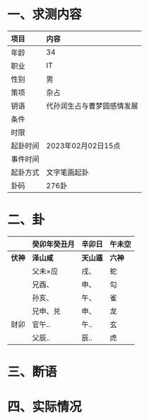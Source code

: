# 一、求测内容
|项目|内容|
|:-|:-|
|年龄|34|
|职业|IT|
|性别|男|
|策项|杂占|
|钥语|代孙润生占与曹梦圆感情发展|
|条件||
|时限||
|起卦时间|2023年02月02日15点|
|事件时间||
|起卦方式|文字笔画起卦|
|卦码|276卦|

# 二、卦
||癸卯年癸丑月|辛卯日|午未空|
|:-|:-|:-|:-|
|**伏神**|**泽山咸**|**天山遁**|**六神**|
||父未×应|戌、|蛇|
||兄酉、|申、|勾|
||孙亥、|午、|雀|
||兄申、兑|申、|龙|
|财卯|官午..|午..|玄|
||父辰..|辰..|虎|


# 三、断语

# 四、实际情况
